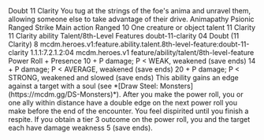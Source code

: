 <ability>
  <name>Doubt</name>
  <cost>11 Clarity</cost>
  <flavor>You tug at the strings of the foe&apos;s anima and unravel them, allowing someone else to take advantage of their drive.</flavor>
  <keywords>
    <keyword>Animapathy</keyword>
    <keyword>Psionic</keyword>
    <keyword>Ranged</keyword>
    <keyword>Strike</keyword>
  </keywords>
  <type>Main action</type>
  <distance>Ranged 10</distance>
  <target>One creature or object</target>
  <metadata>
    <class>talent</class>
    <cost>11 Clarity</cost>
    <cost_amount>11</cost_amount>
    <cost_resource>Clarity</cost_resource>
    <feature_type>ability</feature_type>
    <file_dpath>Talent/8th-Level Features</file_dpath>
    <item_id>doubt-11-clarity</item_id>
    <item_index>04</item_index>
    <item_name>Doubt (11 Clarity)</item_name>
    <level>8</level>
    <scc>mcdm.heroes.v1:feature.ability.talent.8th-level-feature:doubt-11-clarity</scc>
    <scdc>1.1.1:7.2.1.2:04</scdc>
    <source>mcdm.heroes.v1</source>
    <type>feature/ability/talent/8th-level-feature</type>
  </metadata>
  <effects>
    <effect type="roll">
      <roll>Power Roll + Presence</roll>
      <t1>10 + P damage; P &lt; WEAK, weakened (save ends)</t1>
      <t2>14 + P damage; P &lt; AVERAGE, weakened (save ends)</t2>
      <t3>20 + P damage; P &lt; STRONG, weakened and slowed (save ends)</t3>
    </effect>
    <effect type="mundane">This ability gains an edge against a target with a soul (see *[Draw Steel: Monsters](https://mcdm.gg/DS-Monsters)*). After you make the power roll, you or one ally within distance have a double edge on the next power roll you make before the end of the encounter.</effect>
    <effect type="mundane" name="Strained">You feel dispirited until you finish a respite. If you obtain a tier 3 outcome on the power roll, you and the target each have damage weakness 5 (save ends).</effect>
  </effects>
</ability>
